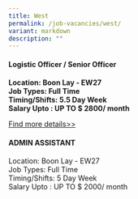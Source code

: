 ```yaml
---
title: West
permalink: /job-vacancies/west/
variant: markdown
description: ""
---
```

#### **Logistic Officer / Senior Officer**
#### 


**Location: Boon Lay - EW27<br>
Job Types: Full Time<br>
Timing/Shifts: 5.5 Day Week<br>
Salary Upto : UP TO  $ 2800/ month**

[Find more details&gt;&gt;](https://www.fastjobs.sg/singapore-job-ad/1908467/logistic-officer-senior-officer/ych-group-pte-ltd/?offset=2&amp;source=web-jobfeed)

#### **ADMIN ASSISTANT**

Location: Boon Lay - EW27 <br>
Job Types: Full Time <br>
Timing/Shifts: 5 Day Week<br>
Salary Upto : UP TO  $ 2000/ month







